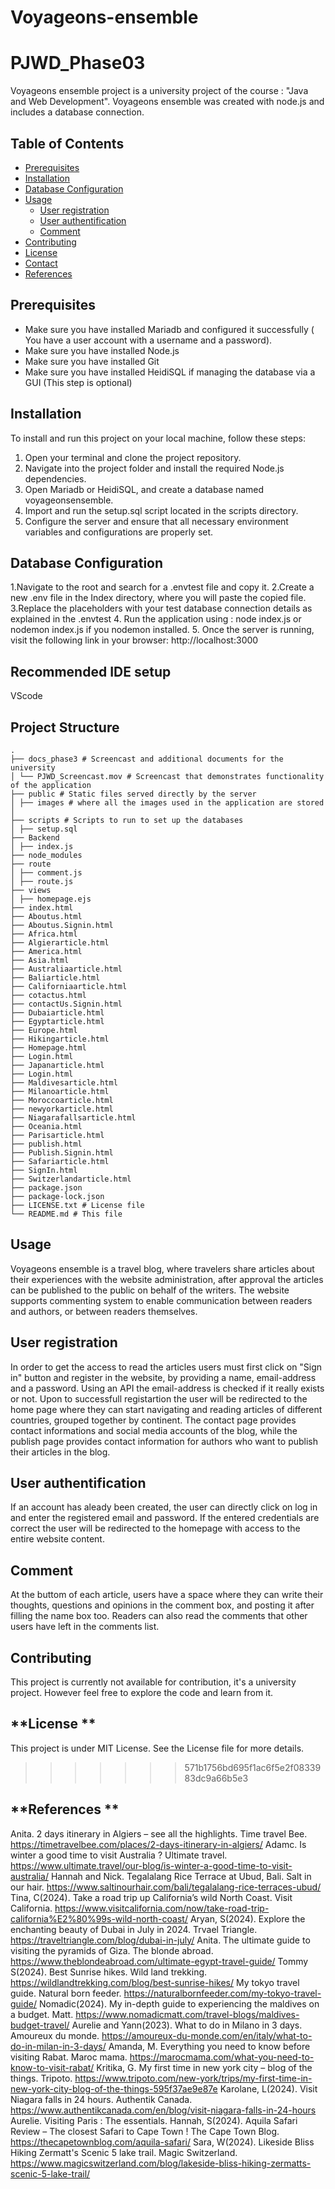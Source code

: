 
# Voyageons-ensemble

# PJWD_Phase03
Voyageons ensemble project is a university project of the course : "Java and Web Development". Voyageons ensemble was created with node.js and includes a database connection.


## **Table of Contents**
- [Prerequisites](#Prerequisites)
- [Installation](#installation)
- [Database Configuration](#DatabaseConfiguration)
- [Usage](#usage)
     - [User registration](#Userregistration)
     - [User authentification](#Userauthentification)
     - [Comment](#Comment)
- [Contributing](#contributing)
- [License](#license)
- [Contact](#contact)
- [References](#References)

## **Prerequisites**
- Make sure you have installed Mariadb and configured it successfully ( You have a user account with a username and a password).
- Make sure you have installed Node.js
- Make sure you have installed Git
- Make sure you have installed HeidiSQL if managing the database via a GUI (This step is optional)

## **Installation**
To install and run this project on your local machine, follow these steps:

1. Open your terminal and clone the project repository.
2. Navigate into the project folder and install the required Node.js dependencies.
3. Open Mariadb or HeidiSQL, and create a database named voyageonsensemble.
4. Import and run the setup.sql script located in the scripts directory.
5. Configure the server and ensure that all necessary environment variables and configurations are properly set.


## **Database Configuration**

1.Navigate to the root and search for a .envtest file and copy it.
2.Create a new .env file in the Index directory, where you will paste the copied file.
3.Replace the placeholders with your test database connection details as explained in the .envtest
4. Run the application using : node index.js or nodemon index.js if you nodemon installed.
5. Once the server is running, visit the following link in your browser: http://localhost:3000

## **Recommended IDE setup**
VScode

## **Project Structure**
```
.
├── docs_phase3 # Screencast and additional documents for the university
│ └── PJWD_Screencast.mov # Screencast that demonstrates functionality of the application
├── public # Static files served directly by the server
│ ├── images # where all the images used in the application are stored
│ 
├── scripts # Scripts to run to set up the databases
│ ├── setup.sql
├── Backend
│ ├── index.js
├── node_modules
├── route
│ ├── comment.js
│ ├── route.js
├── views
│ ├── homepage.ejs
├── index.html
├── Aboutus.html
├── Aboutus.Signin.html
├── Africa.html
├── Algierarticle.html
├── America.html
├── Asia.html 
├── Australiaarticle.html
├── Baliarticle.html
├── Californiaarticle.html
├── cotactus.html
├── contactUs.Signin.html
├── Dubaiarticle.html
├── Egyptarticle.html
├── Europe.html
├── Hikingarticle.html
├── Homepage.html
├── Login.html
├── Japanarticle.html
├── Login.html
├── Maldivesarticle.html
├── Milanoarticle.html
├── Moroccoarticle.html
├── newyorkarticle.html
├── Niagarafallsarticle.html
├── Oceania.html
├── Parisarticle.html
├── publish.html
├── Publish.Signin.html
├── Safariarticle.html
├── SignIn.html
├── Switzerlandarticle.html
├── package.json
├── package-lock.json
├── LICENSE.txt # License file
└── README.md # This file
```

## **Usage**
Voyageons ensemble is a travel blog, where travelers share articles about their experiences with the website administration, after approval the articles can be published to the public on behalf of the writers. The website supports commenting system to enable communication between readers and authors, or between readers themselves. 

## **User registration**
In order to get the access to read the articles users must first click on "Sign in" button and register in the website, by providing a name, email-address and a password. Using an API the email-address is checked if it really exists or not. 
Upon to successfull registartion the user will be redirected to the home page where they can start navigating and reading articles of different countries, grouped together by continent. The contact page provides contact informations and social media accounts of the blog, while the publish page provides contact information for authors who want to publish their articles in the blog.

## **User authentification**
If an account has aleady been created, the user can directly click on log in and enter the registered email and password. If the entered credentials are correct the user will be redirected to the homepage with access to the entire website content.

## **Comment**
At the buttom of each article, users have a space where they can write their thoughts, questions and opinions in the comment box, and posting it after filling the name box too. 
Readers can also read the comments that other users have left in the comments list.

## **Contributing**
This project is currently not available for contribution, it's a university project. 
However feel free to explore the code and learn from it.

## **License **
This project is under MIT License. See the License file for more details.
>>>>>>> 571b1756bd695f1ac6f5e2f0833983dc9a66b5e3

## **References **
Anita. 2 days itinerary in Algiers – see all the highlights. Time travel Bee. https://timetravelbee.com/places/2-days-itinerary-in-algiers/
Adamc. Is winter a good time to visit Australia ? Ultimate travel. https://www.ultimate.travel/our-blog/is-winter-a-good-time-to-visit-australia/
Hannah and Nick. Tegalalang Rice Terrace at Ubud, Bali. Salt in our hair. https://www.saltinourhair.com/bali/tegalalang-rice-terraces-ubud/
Tina, C(2024). Take a road trip up California’s wild North Coast. Visit California. https://www.visitcalifornia.com/now/take-road-trip-california%E2%80%99s-wild-north-coast/
Aryan, S(2024). Explore the enchanting beauty of Dubai in July in 2024. Trvael Triangle. https://traveltriangle.com/blog/dubai-in-july/
Anita. The ultimate guide to visiting the pyramids of Giza. The blonde abroad. https://www.theblondeabroad.com/ultimate-egypt-travel-guide/
Tommy S(2024). Best Sunrise hikes. Wild land trekking. https://wildlandtrekking.com/blog/best-sunrise-hikes/
My tokyo travel guide. Natural born feeder. https://naturalbornfeeder.com/my-tokyo-travel-guide/
Nomadic(2024). My in-depth guide to experiencing the maldives on a budget. 
Matt. https://www.nomadicmatt.com/travel-blogs/maldives-budget-travel/
Aurelie and Yann(2023). What to do in Milano in 3 days. Amoureux du monde. https://amoureux-du-monde.com/en/italy/what-to-do-in-milan-in-3-days/
Amanda, M. Everything you need to know before visiting Rabat. Maroc mama. https://marocmama.com/what-you-need-to-know-to-visit-rabat/
Kritika, G. My first time in new york city – blog of the things. Tripoto. https://www.tripoto.com/new-york/trips/my-first-time-in-new-york-city-blog-of-the-things-595f37ae9e87e
Karolane, L(2024). Visit Niagara falls in 24 hours. Authentik Canada. https://www.authentikcanada.com/en/blog/visit-niagara-falls-in-24-hours
Aurelie. Visiting Paris : The essentials.
Hannah, S(2024). Aquila Safari Review – The closest Safari to Cape Town ! The Cape Town Blog. https://thecapetownblog.com/aquila-safari/
Sara, W(2024). Likeside Bliss Hiking Zermatt's Scenic 5 lake trail. Magic Switzerland. https://www.magicswitzerland.com/blog/lakeside-bliss-hiking-zermatts-scenic-5-lake-trail/

